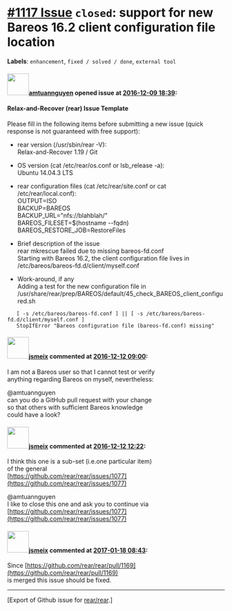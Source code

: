 [\#1117 Issue](https://github.com/rear/rear/issues/1117) `closed`: support for new Bareos 16.2 client configuration file location
=================================================================================================================================

**Labels**: `enhancement`, `fixed / solved / done`, `external tool`

#### <img src="https://avatars.githubusercontent.com/u/5570513?v=4" width="50">[amtuannguyen](https://github.com/amtuannguyen) opened issue at [2016-12-09 18:39](https://github.com/rear/rear/issues/1117):

#### Relax-and-Recover (rear) Issue Template

Please fill in the following items before submitting a new issue (quick
response is not guaranteed with free support):

-   rear version (/usr/sbin/rear -V):  
    Relax-and-Recover 1.19 / Git

-   OS version (cat /etc/rear/os.conf or lsb\_release -a):  
    Ubuntu 14.04.3 LTS

-   rear configuration files (cat /etc/rear/site.conf or cat
    /etc/rear/local.conf):  
    OUTPUT=ISO  
    BACKUP=BAREOS  
    BACKUP\_URL="nfs://blahblah/"  
    BAREOS\_FILESET=$(hostname --fqdn)  
    BAREOS\_RESTORE\_JOB=RestoreFiles

-   Brief description of the issue  
    rear mkrescue failed due to missing bareos-fd.conf  
    Starting with Bareos 16.2, the client configuration file lives in
    /etc/bareos/bareos-fd.d/client/myself.conf

-   Work-around, if any  
    Adding a test for the new configuration file in  
    /usr/share/rear/prep/BAREOS/default/45\_check\_BAREOS\_client\_configured.sh

<!-- -->

       [ -s /etc/bareos/bareos-fd.conf ] || [ -s /etc/bareos/bareos-fd.d/client/myself.conf ]
       StopIfError "Bareos configuration file (bareos-fd.conf) missing"

#### <img src="https://avatars.githubusercontent.com/u/1788608?u=925fc54e2ce01551392622446ece427f51e2f0ce&v=4" width="50">[jsmeix](https://github.com/jsmeix) commented at [2016-12-12 09:00](https://github.com/rear/rear/issues/1117#issuecomment-266375167):

I am not a Bareos user so that I cannot test or verify  
anything regarding Bareos on myself, nevertheless:

@amtuannguyen  
can you do a GitHub pull request with your change  
so that others with sufficient Bareos knowledge  
could have a look?

#### <img src="https://avatars.githubusercontent.com/u/1788608?u=925fc54e2ce01551392622446ece427f51e2f0ce&v=4" width="50">[jsmeix](https://github.com/jsmeix) commented at [2016-12-12 12:22](https://github.com/rear/rear/issues/1117#issuecomment-266418541):

I think this one is a sub-set (i.e.one particular item)  
of the general  
[https://github.com/rear/rear/issues/1077](https://github.com/rear/rear/issues/1077)

@amtuannguyen  
I like to close this one and ask you to continue via  
[https://github.com/rear/rear/issues/1077](https://github.com/rear/rear/issues/1077)

#### <img src="https://avatars.githubusercontent.com/u/1788608?u=925fc54e2ce01551392622446ece427f51e2f0ce&v=4" width="50">[jsmeix](https://github.com/jsmeix) commented at [2017-01-18 08:43](https://github.com/rear/rear/issues/1117#issuecomment-273416141):

Since
[https://github.com/rear/rear/pull/1169](https://github.com/rear/rear/pull/1169)  
is merged this issue should be fixed.

------------------------------------------------------------------------

\[Export of Github issue for
[rear/rear](https://github.com/rear/rear).\]
